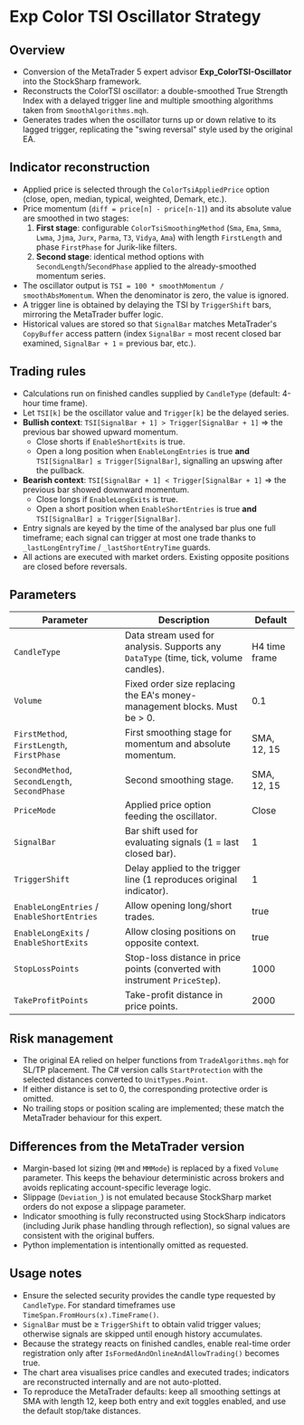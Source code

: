 # Exp Color TSI Oscillator Strategy

## Overview
- Conversion of the MetaTrader 5 expert advisor **Exp_ColorTSI-Oscillator** into the StockSharp framework.
- Reconstructs the ColorTSI oscillator: a double-smoothed True Strength Index with a delayed trigger line and multiple smoothing algorithms taken from `SmoothAlgorithms.mqh`.
- Generates trades when the oscillator turns up or down relative to its lagged trigger, replicating the "swing reversal" style used by the original EA.

## Indicator reconstruction
- Applied price is selected through the `ColorTsiAppliedPrice` option (close, open, median, typical, weighted, Demark, etc.).
- Price momentum (`diff = price[n] - price[n-1]`) and its absolute value are smoothed in two stages:
  1. **First stage**: configurable `ColorTsiSmoothingMethod` (`Sma`, `Ema`, `Smma`, `Lwma`, `Jjma`, `Jurx`, `Parma`, `T3`, `Vidya`, `Ama`) with length `FirstLength` and phase `FirstPhase` for Jurik-like filters.
  2. **Second stage**: identical method options with `SecondLength`/`SecondPhase` applied to the already-smoothed momentum series.
- The oscillator output is `TSI = 100 * smoothMomentum / smoothAbsMomentum`. When the denominator is zero, the value is ignored.
- A trigger line is obtained by delaying the TSI by `TriggerShift` bars, mirroring the MetaTrader buffer logic.
- Historical values are stored so that `SignalBar` matches MetaTrader's `CopyBuffer` access pattern (index `SignalBar` = most recent closed bar examined, `SignalBar + 1` = previous bar, etc.).

## Trading rules
- Calculations run on finished candles supplied by `CandleType` (default: 4-hour time frame).
- Let `TSI[k]` be the oscillator value and `Trigger[k]` be the delayed series.
- **Bullish context**: `TSI[SignalBar + 1] > Trigger[SignalBar + 1]` ⇒ the previous bar showed upward momentum.
  - Close shorts if `EnableShortExits` is true.
  - Open a long position when `EnableLongEntries` is true **and** `TSI[SignalBar] ≤ Trigger[SignalBar]`, signalling an upswing after the pullback.
- **Bearish context**: `TSI[SignalBar + 1] < Trigger[SignalBar + 1]` ⇒ the previous bar showed downward momentum.
  - Close longs if `EnableLongExits` is true.
  - Open a short position when `EnableShortEntries` is true **and** `TSI[SignalBar] ≥ Trigger[SignalBar]`.
- Entry signals are keyed by the time of the analysed bar plus one full timeframe; each signal can trigger at most one trade thanks to `_lastLongEntryTime` / `_lastShortEntryTime` guards.
- All actions are executed with market orders. Existing opposite positions are closed before reversals.

## Parameters
| Parameter | Description | Default |
|-----------|-------------|---------|
| `CandleType` | Data stream used for analysis. Supports any `DataType` (time, tick, volume candles). | H4 time frame |
| `Volume` | Fixed order size replacing the EA's money-management blocks. Must be > 0. | 0.1 |
| `FirstMethod`, `FirstLength`, `FirstPhase` | First smoothing stage for momentum and absolute momentum. | SMA, 12, 15 |
| `SecondMethod`, `SecondLength`, `SecondPhase` | Second smoothing stage. | SMA, 12, 15 |
| `PriceMode` | Applied price option feeding the oscillator. | Close |
| `SignalBar` | Bar shift used for evaluating signals (1 = last closed bar). | 1 |
| `TriggerShift` | Delay applied to the trigger line (1 reproduces original indicator). | 1 |
| `EnableLongEntries` / `EnableShortEntries` | Allow opening long/short trades. | true |
| `EnableLongExits` / `EnableShortExits` | Allow closing positions on opposite context. | true |
| `StopLossPoints` | Stop-loss distance in price points (converted with instrument `PriceStep`). | 1000 |
| `TakeProfitPoints` | Take-profit distance in price points. | 2000 |

## Risk management
- The original EA relied on helper functions from `TradeAlgorithms.mqh` for SL/TP placement. The C# version calls `StartProtection` with the selected distances converted to `UnitTypes.Point`.
- If either distance is set to 0, the corresponding protective order is omitted.
- No trailing stops or position scaling are implemented; these match the MetaTrader behaviour for this expert.

## Differences from the MetaTrader version
- Margin-based lot sizing (`MM` and `MMMode`) is replaced by a fixed `Volume` parameter. This keeps the behaviour deterministic across brokers and avoids replicating account-specific leverage logic.
- Slippage (`Deviation_`) is not emulated because StockSharp market orders do not expose a slippage parameter.
- Indicator smoothing is fully reconstructed using StockSharp indicators (including Jurik phase handling through reflection), so signal values are consistent with the original buffers.
- Python implementation is intentionally omitted as requested.

## Usage notes
- Ensure the selected security provides the candle type requested by `CandleType`. For standard timeframes use `TimeSpan.FromHours(x).TimeFrame()`.
- `SignalBar` must be ≥ `TriggerShift` to obtain valid trigger values; otherwise signals are skipped until enough history accumulates.
- Because the strategy reacts on finished candles, enable real-time order registration only after `IsFormedAndOnlineAndAllowTrading()` becomes true.
- The chart area visualises price candles and executed trades; indicators are reconstructed internally and are not auto-plotted.
- To reproduce the MetaTrader defaults: keep all smoothing settings at SMA with length 12, keep both entry and exit toggles enabled, and use the default stop/take distances.
